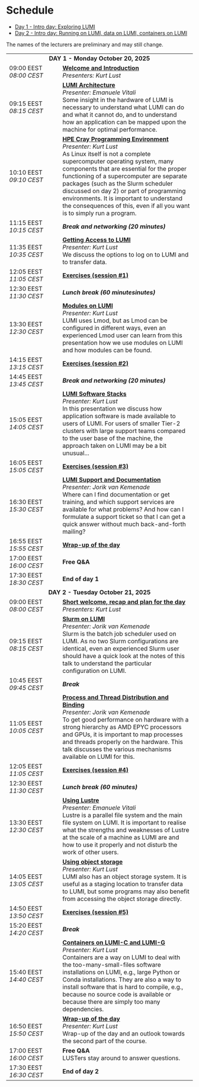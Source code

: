 # Schedule

<ul>
    <li><a href="#Day1">Day 1 - Intro day: Exploring LUMI</a>
    <li><a href="#Day2">Day 2 - Intro day: Running on LUMI, data on LUMI, containers on LUMI</a>
</ul>

The names of the lecturers are preliminary and may still change.

<table style="text-align: left;">
<tbody>
<!--
DAY 1
-->
    <tr>
        <td colspan="2" align="center">
            <a name="Day1"><b>DAY 1 - Monday October 20, 2025</b></a>
        </td>
    </tr>
    <tr>
        <td style="width:8em">
            09:00 EEST
            <br/><em>08:00 CEST</em>
        </td>
        <td><b><a href="../MI101-IntroductionCourse/">Welcome and Introduction</a></b>
        <br/><em>Presenters: Kurt Lust</em>
        </td>
    </tr>
    <tr>
        <td>
            09:15 EEST
            <br/><em>08:15 CEST</em>
        </td>
        <td><b><a href="../M101-Architecture/">LUMI Architecture</a></b>
        <br/><em>Presenter: Emanuele Vitali</em>
        <br/>Some insight in the hardware of LUMI is necessary to understand what
        LUMI can do and what it cannot do, and to understand how an application can
        be mapped upon the machine for optimal performance.
        </td>
    </tr>
    <tr>
        <td>
            10:10 EEST
            <br/><em>09:10 CEST</em>
        </td>
        <td><b><a href="../M102-CPE/">HPE Cray Programming Environment</a></b>
        <br/><em>Presenter: Kurt Lust</em>
        <br/>As Linux itself is not a complete supercomputer operating system, many components
        that are essential for the proper functioning of a supercomputer are separate packages
        (such as the Slurm scheduler discussed on day 2) or part of programming environments. 
        It is important to understand the consequences of this, even if all you want is to simply
        run a program.
        </td>
    </tr>
    <tr>
        <td>
            11:15 EEST
            <br/><em>10:15 CEST</em>
        </td>
        <td><b><em>Break and networking (20 minutes)</em></b>
        </td>
    </tr>
    <tr>
        <td>
            11:35 EEST
            <br/><em>10:35 CEST</em>
        </td>
        <td><b><a href="../M103-Access/">Getting Access to LUMI</a></b>
        <br/><em>Presenter: Kurt Lust</em>
        <br/>We discuss the options to log on to LUMI and to transfer data.
        </td>
    </tr>
    <tr>
        <td>
            12:05 EEST
            <br/><em>11:05 CEST</em>
        </td>
        <td><b><a href="../ME103-Exercises-1/">Exercises (session #1)</a></b>
        </td>
    </tr>
    <tr>
        <td>
            12:30 EEST
            <br/><em>11:30 CEST</em>
        </td>
        <td><b><em>Lunch break (60 minutesinutes)</em></b>
        </td>
    </tr>
    <tr>
        <td>
            13:30 EEST
            <br/><em>12:30 CEST</em>
        </td>
        <td><b><a href="../M104-Modules/">Modules on LUMI</a></b>
        <br/><em>Presenter: Kurt Lust</em>
        <br/>LUMI uses Lmod, but as Lmod can be configured in different ways, even an experienced
        Lmod user can learn from this presentation how we use modules on LUMI and how
        modules can be found.
        </td>
    </tr>
    <tr>
        <td>
            14:15 EEST
            <br/><em>13:15 CEST</em>
        </td>
        <td><b><a href="../ME104-Exercises-2/">Exercises (session #2)</a></b>
        </td>
    </tr>
    <tr>
        <td>
            14:45 EEST
            <br/><em>13:45 CEST</em>
        </td>
        <td><b><em>Break and networking (20 minutes)</em></b>
        </td>
    </tr>
    <tr>
        <td>
            15:05 EEST
            <br/><em>14:05 CEST</em>
        </td>
        <td><b><a href="../M105-SoftwareStacks/">LUMI Software Stacks</a></b>
        <br/><em>Presenter: Kurt Lust</em>
        <br/>In this presentation we discuss how application software is made available to
        users of LUMI. For users of smaller Tier-2 clusters with large support teams compared
        to the user base of the machine, the approach taken on LUMI may be a bit unusual...
        </td>
    </tr>
    <tr>
        <td>
            16:05 EEST
            <br/><em>15:05 CEST</em>
        </td>
        <td><b><a href="../ME105-Exercises-3/">Exercises (session #3)</a></b>
        </td>
    </tr>
    <tr>
        <td>
            16:30 EEST
            <br/><em>15:30 CEST</em>
        </td>
        <td><b><a href="../M106-Support/">LUMI Support and Documentation</a></b>
        <br/><em>Presenter: Jorik van Kemenade</em>
        <br/>Where can I find documentation or get training, and which support services are 
        available for what problems? And how can I formulate a support ticket so that I can
        get a quick answer without much back-and-forth mailing?
        </td>
    </tr>
    <tr>
        <td>
            16:55 EEST
            <br/><em>15:55 CEST</em>
        </td>
        <td><b><a href="../MI102-WrapUpDay1">Wrap-up of the day</a></b> 
        </td>
    </tr>
    <tr>
        <td>
            17:00 EEST
            <br/><em>16:00 CEST</em>
        </td>
        <td><b>Free Q&A</a></b> 
        </td>
    </tr>
    <tr>
        <td>
            17:30 EEST
            <br/><em>18:30 CEST</em>
        </td>
        <td><b>End of day 1</a></b> 
        </td>
    </tr>
<!--
DAY 2
-->
    <tr>
        <td colspan="2" align="center">
            <a name="Day2"><b>DAY 2 - Tuesday October 21, 2025</b></a>
        </td>
    </tr>
    <tr>
        <td style="width:8em">
            09:00 EEST
            <br/><em>08:00 CEST</em>
        </td>
        <td><b><a href="../MI201-IntroductionDay2">Short welcome, recap and plan for the day</a></b>
        <br/><em>Presenters: Kurt Lust</em>
        </td>
    </tr>
    <tr>
        <td>
            09:15 EEST
            <br/><em>08:15 CEST</em>
        </td>
        <td><b><a href="../M201-Slurm/">Slurm on LUMI</a></b>
        <br/><em>Presenter: Jorik van Kemenade</em>
        <br/>Slurm is the batch job scheduler used on LUMI. As no two Slurm configurations are
        identical, even an experienced Slurm user should have a quick look at the notes of this
        talk to understand the particular configuration on LUMI.
        </td>
    </tr>
    <tr>
        <td>
            10:45 EEST
            <br/><em>09:45 CEST</em>
        </td>
        <td><b><em>Break</em></b>
        </td>
    </tr>
    <tr>
        <td>
            11:05 EEST
            <br/><em>10:05 CEST</em>
        </td>
        <td><b><a href="../M202-Binding/">Process and Thread Distribution and Binding</a></b>
        <br/><em>Presenter: Jorik van Kemenade</em>
        <br/>To get good performance on hardware with a strong hierarchy as AMD EPYC processors and
        GPUs, it is important to map processes and threads properly on the hardware. This talk discusses
        the various mechanisms available on LUMI for this.
        </td>
    </tr>
    <tr>
        <td>
            12:05 EEST
            <br/><em>11:05 CEST</em>
        </td>
        <td><b><a href="../ME202-Exercises-4/">Exercises (session #4)</a></b>
        </td>
    </tr>
    <tr>
        <td>
            12:30 EEST
            <br/><em>11:30 CEST</em>
        </td>
        <td><b><em>Lunch break (60 minutes)</em></b>
        </td>
    </tr>
    <tr>
        <td>
            13:30 EEST
            <br/><em>12:30 CEST</em>
        </td>
        <td><b><a href="../M203-Lustre/">Using Lustre</a></b>
        <br/><em>Presenter: Emanuele Vitali</em>
        <br/>Lustre is a parallel file system and the main file system on LUMI.
        It is important to realise what the strengths and weaknesses of Lustre at the
        scale of a machine as LUMI are and how to use it properly and not disturb the
        work of other users.
        </td>
    </tr>
    <tr>
        <td>
            14:05 EEST
            <br/><em>13:05 CEST</em>
        </td>
        <td><b><a href="../M204-ObjectStorage/">Using object storage</a></b>
        <br/><em>Presenter: Kurt Lust</em>
        <br/>LUMI also has an object storage system. It is useful as a staging location
        to transfer data to LUMI, but some programs may also benefit from accessing the 
        object storage directly.
        </td>
    </tr>
    <tr>
        <td>
            14:50 EEST
            <br/><em>13:50 CEST</em>
        </td>
        <td><b><a href="../ME204-Exercises-5/">Exercises (session #5)</a></b>
        </td>
    </tr>
    <tr>
        <td>
            15:20 EEST
            <br/><em>14:20 CEST</em>
        </td>
        <td><b><em>Break</em></b>
        </td>
    </tr>
    <tr>
        <td>
            15:40 EEST
            <br/><em>14:40 CEST</em>
        </td>
        <td><b><a href="../M205-Containers/">Containers on LUMI-C and LUMI-G</a></b>
        <br/><em>Presenter: Kurt Lust</em>
        <br/>Containers are a way on LUMI to deal with the too-many-small-files software
        installations on LUMI, e.g., large Python or Conda installations. They are also a 
        way to install software that is hard to compile, e.g., because no source code is
        available or because there are simply too many dependencies.
        </td>
    </tr>
    <tr>
        <td>
            16:50 EEST
            <br/><em>15:50 CEST</em>
        </td>
        <td><b><a href="../MI202-WrapUpDay2/">Wrap-up of the day</a></b>
        <br/><em>Presenter: Kurt Lust</em>
        <br/>Wrap-up of the day and an outlook towards the second part of the course.</b>
        </td>
    </tr>
    <tr>
        <td>
            17:00 EEST
            <br/><em>16:00 CEST</em>
        </td>
        <td><b>Free Q&A</b> 
        <br/>LUSTers stay around to answer questions.
        </td>
    </tr>
    <tr>
        <td>
            17:30 EEST
            <br/><em>16:30 CEST</em>
        </td>
        <td><b>End of day 2</a></b> 
        </td>
    </tr>
</tbody>
</table>


